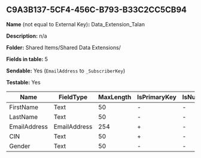 ## C9A3B137-5CF4-456C-B793-B33C2CC5CB94

**Name** (not equal to External Key)**:** Data_Extension_Talan

**Description:** n/a

**Folder:** Shared Items/Shared Data Extensions/

**Fields in table:** 5

**Sendable:** Yes (`EmailAddress` to `_SubscriberKey`)

**Testable:** Yes

| Name | FieldType | MaxLength | IsPrimaryKey | IsNullable | DefaultValue |
| --- | --- | --- | --- | --- | --- |
| FirstName | Text | 50 | - | - |  |
| LastName | Text | 50 | - | - |  |
| EmailAddress | EmailAddress | 254 | + | - |  |
| CIN | Text | 50 | + | - |  |
| Gender | Text | 50 | - | - |  |
